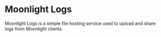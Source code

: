 # Moonlight Logs

Moonlight Logs is a simple file hosting service used to upload and share logs from Moonlight clients.


